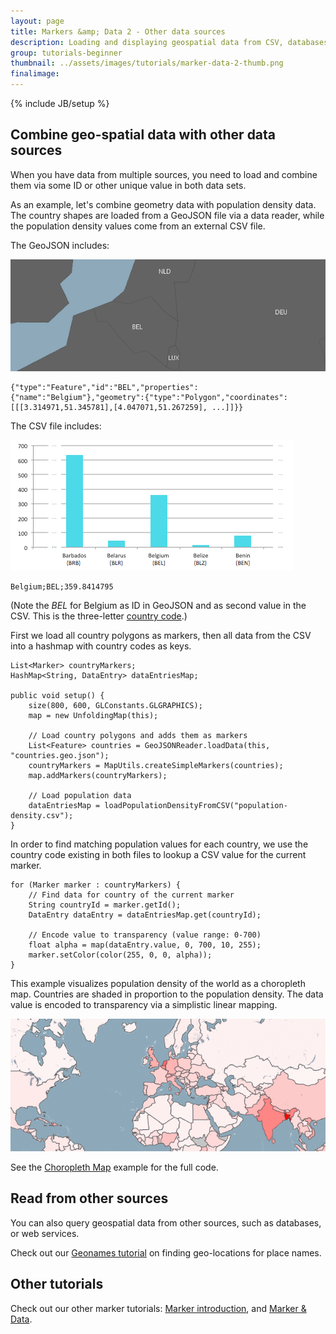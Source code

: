 ```yaml
---
layout: page
title: Markers &amp; Data 2 - Other data sources
description: Loading and displaying geospatial data from CSV, databases, etc.
group: tutorials-beginner
thumbnail: ../assets/images/tutorials/marker-data-2-thumb.png
finalimage: 
---
```


{% include JB/setup %}


## Combine geo-spatial data with other data sources

When you have data from multiple sources, you need to load and combine them via some ID or other unique value in both data sets.

As an example, let's combine geometry data with population density data.
The country shapes are loaded from a GeoJSON file via a data reader, while the population density values come from an external CSV file.

The GeoJSON includes:

![Data Country Codes](../assets/images/tutorials/data-country-codes.png)

	{"type":"Feature","id":"BEL","properties":{"name":"Belgium"},"geometry":{"type":"Polygon","coordinates":[[[3.314971,51.345781],[4.047071,51.267259], ...]]}}

The CSV file includes:

![Data Barchart Population](../assets/images/tutorials/data-barchart-population.png)

	Belgium;BEL;359.8414795

(Note the *BEL* for Belgium as ID in GeoJSON and as second value in the CSV. This is the three-letter [country code](http://en.wikipedia.org/wiki/Country_code).)
  
First we load all country polygons as markers, then all data from the CSV into a hashmap with country codes as keys.

	List<Marker> countryMarkers;
	HashMap<String, DataEntry> dataEntriesMap;

	public void setup() {
		size(800, 600, GLConstants.GLGRAPHICS);
		map = new UnfoldingMap(this);
		
		// Load country polygons and adds them as markers
		List<Feature> countries = GeoJSONReader.loadData(this, "countries.geo.json");
		countryMarkers = MapUtils.createSimpleMarkers(countries);
		map.addMarkers(countryMarkers);

		// Load population data
		dataEntriesMap = loadPopulationDensityFromCSV("population-density.csv");
	}
	
In order to find matching population values for each country, we use the country code existing in both files to lookup a CSV value for the current marker.

	for (Marker marker : countryMarkers) {
		// Find data for country of the current marker
		String countryId = marker.getId();
		DataEntry dataEntry = dataEntriesMap.get(countryId);

		// Encode value to transparency (value range: 0-700)
		float alpha = map(dataEntry.value, 0, 700, 10, 255);
		marker.setColor(color(255, 0, 0, alpha));
	}

This example visualizes population density of the world as a choropleth map. Countries are shaded in proportion to the population density. The data value is encoded to transparency via a simplistic linear mapping. 

![Marker Data Choropleth](../assets/images/tutorials/marker-data-choropleth.png)

See the [Choropleth Map](../examples/40_choropleth.html) example for the full code. 


## Read from other sources

You can also query geospatial data from other sources, such as databases, or web services.

Check out our [Geonames tutorial](geonames-lookup-basic.html) on finding geo-locations for place names.


## Other tutorials

Check out our other marker tutorials: [Marker introduction](markers-simple.html), and [Marker &amp; Data](markers-data-geojson.html).


